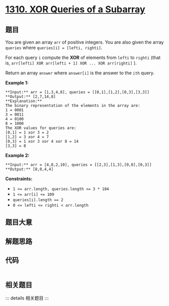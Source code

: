 # [1310. XOR Queries of a Subarray](https://leetcode.com/problems/xor-queries-of-a-subarray)

## 题目

You are given an array `arr` of positive integers. You are also given the
array `queries` where `queries[i] = [lefti, righti]`.

For each query `i` compute the **XOR** of elements from `lefti` to `righti`
(that is, `arr[lefti] XOR arr[lefti + 1] XOR ... XOR arr[righti]` ).

Return an array `answer` where `answer[i]` is the answer to the `ith` query.



**Example 1:**

    
    
    **Input:** arr = [1,3,4,8], queries = [[0,1],[1,2],[0,3],[3,3]]
    **Output:** [2,7,14,8] 
    **Explanation:** 
    The binary representation of the elements in the array are:
    1 = 0001 
    3 = 0011 
    4 = 0100 
    8 = 1000 
    The XOR values for queries are:
    [0,1] = 1 xor 3 = 2 
    [1,2] = 3 xor 4 = 7 
    [0,3] = 1 xor 3 xor 4 xor 8 = 14 
    [3,3] = 8
    

**Example 2:**

    
    
    **Input:** arr = [4,8,2,10], queries = [[2,3],[1,3],[0,0],[0,3]]
    **Output:** [8,0,4,4]
    



**Constraints:**

  * `1 <= arr.length, queries.length <= 3 * 104`
  * `1 <= arr[i] <= 109`
  * `queries[i].length == 2`
  * `0 <= lefti <= righti < arr.length`


## 题目大意

## 解题思路

## 代码

```javascript

```

## 相关题目

::: details 相关题目
:::
